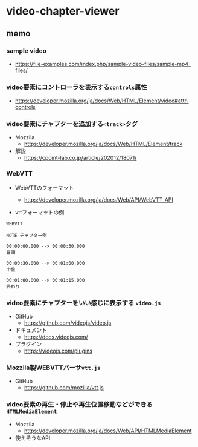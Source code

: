 # video-chapter-viewer



## memo

### sample video

- https://file-examples.com/index.php/sample-video-files/sample-mp4-files/


### video要素にコントローラを表示する`controls`属性

- https://developer.mozilla.org/ja/docs/Web/HTML/Element/video#attr-controls

### video要素にチャプターを追加する`<track>`タグ

- Mozzila
    - https://developer.mozilla.org/ja/docs/Web/HTML/Element/track
- 解説
    - https://cpoint-lab.co.jp/article/202012/18071/

### WebVTT

- WebVTTのフォーマット
    - https://developer.mozilla.org/ja/docs/Web/API/WebVTT_API

- vttフォーマットの例
```plain
WEBVTT
 
NOTE チャプター例
 
00:00:00.000 --> 00:00:30.000
冒頭
 
00:00:30.000 --> 00:01:00.000
中盤
 
00:01:00.000 --> 00:01:15.000
終わり
```
### video要素にチャプターをいい感じに表示する `video.js`

- GitHub
    - https://github.com/videojs/video.js
- ドキュメント
    - https://docs.videojs.com/
- プラグイン
    - https://videojs.com/plugins

### Mozzila製WEBVTTパーサ`vtt.js`

- GitHub
    - https://github.com/mozilla/vtt.js




### video要素の再生・停止や再生位置移動などができる`HTMLMediaElement`
- Mozzila
    - https://developer.mozilla.org/ja/docs/Web/API/HTMLMediaElement
- 使えそうなAPI


